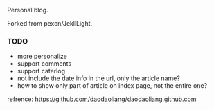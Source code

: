Personal blog.

Forked from pexcn/JekllLight.

### TODO
- more personalize
- support comments
- support caterlog
- not include the date info in the url, only the article name?
- how to show only part of article on index page, not the entire one?

refrence: https://github.com/daodaoliang/daodaoliang.github.com
